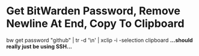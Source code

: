 # Get BitWarden Password, Remove Newline At End, Copy To Clipboard
bw get password "github" | tr -d '\n' | xclip -i -selection clipboard
**...should really just be using SSH...**
